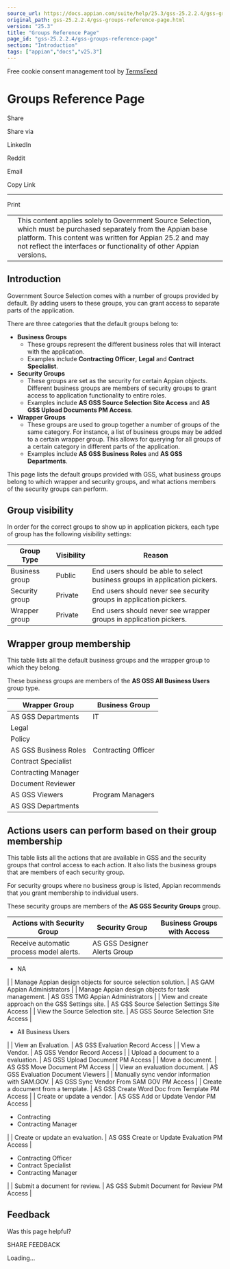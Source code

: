 ```yaml
---
source_url: https://docs.appian.com/suite/help/25.3/gss-25.2.2.4/gss-groups-reference-page.html
original_path: gss-25.2.2.4/gss-groups-reference-page.html
version: "25.3"
title: "Groups Reference Page"
page_id: "gss-25.2.2.4/gss-groups-reference-page"
section: "Introduction"
tags: ["appian","docs","v25.3"]
---
```



Free cookie consent management tool by [TermsFeed](https://www.termsfeed.com/)

# Groups Reference Page

Share

Share via

LinkedIn

Reddit

Email

Copy Link

* * *

Print

<table><tbody><tr><td><i class="fa fa-check-square-o" aria-hidden="true"></i></td><td>This content applies solely to Government Source Selection, which must be purchased separately from the Appian base platform. This content was written for Appian 25.2 and may not reflect the interfaces or functionality of other Appian versions.</td></tr></tbody></table>

## Introduction

Government Source Selection comes with a number of groups provided by default. By adding users to these groups, you can grant access to separate parts of the application.

There are three categories that the default groups belong to:

-   **Business Groups**
    -   These groups represent the different business roles that will interact with the application.
    -   Examples include **Contracting Officer**, **Legal** and **Contract Specialist**.
-   **Security Groups**
    -   These groups are set as the security for certain Appian objects. Different business groups are members of security groups to grant access to application functionality to entire roles.
    -   Examples include **AS GSS Source Selection Site Access** and **AS GSS Upload Documents PM Access**.
-   **Wrapper Groups**
    -   These groups are used to group together a number of groups of the same category. For instance, a list of business groups may be added to a certain wrapper group. This allows for querying for all groups of a certain category in different parts of the application.
    -   Examples include **AS GSS Business Roles** and **AS GSS Departments**.

This page lists the default groups provided with GSS, what business groups belong to which wrapper and security groups, and what actions members of the security groups can perform.

## Group visibility

In order for the correct groups to show up in application pickers, each type of group has the following visibility settings:

| Group Type | Visibility | Reason |
| --- | --- | --- |
| Business group | Public | End users should be able to select business groups in application pickers. |
| Security group | Private | End users should never see security groups in application pickers. |
| Wrapper group | Private | End users should never see wrapper groups in application pickers. |

## Wrapper group membership

This table lists all the default business groups and the wrapper group to which they belong.

These business groups are members of the **AS GSS All Business Users** group type.

| Wrapper Group | Business Group |
| --- | --- |
| AS GSS Departments | IT |
| Legal |
| Policy |
| AS GSS Business Roles | Contracting Officer |
| Contract Specialist |
| Contracting Manager |
| Document Reviewer |
| AS GSS Viewers | Program Managers |
| AS GSS Departments |

## Actions users can perform based on their group membership

This table lists all the actions that are available in GSS and the security groups that control access to each action. It also lists the business groups that are members of each security group.

For security groups where no business group is listed, Appian recommends that you grant membership to individual users.

These security groups are members of the **AS GSS Security Groups** group.

| Actions with Security Group | Security Group | Business Groups with Access |
| --- | --- | --- |
| Receive automatic process model alerts. | AS GSS Designer Alerts Group |
-   NA

 |
| Manage Appian design objects for source selection solution. | AS GAM Appian Administrators |
| Manage Appian design objects for task management. | AS GSS TMG Appian Administrators |
| View and create approach on the GSS Settings site. | AS GSS Source Selection Settings Site Access |
| View the Source Selection site. | AS GSS Source Selection Site Access |

-   All Business Users

 |
| View an Evaluation. | AS GSS Evaluation Record Access |
| View a Vendor. | AS GSS Vendor Record Access |
| Upload a document to a evaluation. | AS GSS Upload Document PM Access |
| Move a document. | AS GSS Move Document PM Access |
| View an evaluation document. | AS GSS Evaluation Document Viewers |
| Manually sync vendor information with SAM.GOV. | AS GSS Sync Vendor From SAM GOV PM Access |
| Create a document from a template. | AS GSS Create Word Doc from Template PM Access |
| Create or update a vendor. | AS GSS Add or Update Vendor PM Access |

-   Contracting
-   Contracting Manager

 |
| Create or update an evaluation. | AS GSS Create or Update Evaluation PM Access |

-   Contracting Officer
-   Contract Specialist
-   Contracting Manager

 |
| Submit a document for review. | AS GSS Submit Document for Review PM Access |

## Feedback

Was this page helpful?

SHARE FEEDBACK

Loading...
